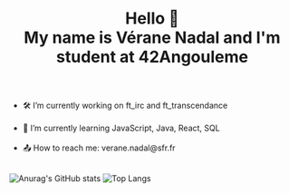 # <p align="center"> Hello 👋 <br>  My name is Vérane Nadal and I'm student at 42Angouleme </p>
<br>
<ul style="list-style-type: disc">
  <li>🛠 I’m currently working on ft_irc and ft_transcendance </li> </br>
  <li>🌱 I’m currently learning JavaScript, Java, React, SQL </li> </br>
  <li>📤 How to reach me: verane.nadal@sfr.fr </li> <br/>
</ul>

![Anurag's GitHub stats](https://github-readme-stats.vercel.app/api?username=v-nadal&theme=github_dark&show_icons=true)
![Top Langs](https://github-readme-stats.vercel.app/api/top-langs/?username=v-nadal&theme=github_dark&show_icons=true)
<!--
**v-nadal/v-nadal** is a ✨ _special_ ✨ repository because its `README.md` (this file) appears on your GitHub profile.

Here are some ideas to get you started:

- 🔭 I’m currently working on ...
- 🌱 I’m currently learning ...
- 👯 I’m looking to collaborate on ...
- 🤔 I’m looking for help with ...
- 💬 Ask me about ...
- 📫 How to reach me: ...
- 😄 Pronouns: ...
- ⚡ Fun fact: ...
-->
